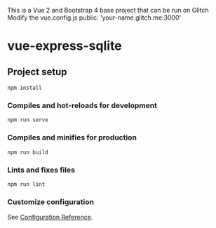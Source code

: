 This is a Vue 2 and Bootstrap 4 base project that can be run on Glitch
Modify the vue.config.js
public: 'your-name.glitch.me:3000'

# vue-express-sqlite

## Project setup
```
npm install
```

### Compiles and hot-reloads for development
```
npm run serve
```

### Compiles and minifies for production
```
npm run build
```

### Lints and fixes files
```
npm run lint
```

### Customize configuration
See [Configuration Reference](https://cli.vuejs.org/config/).
